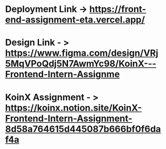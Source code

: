 # Deployment Link -> https://front-end-assignment-eta.vercel.app/

# Design Link - > https://www.figma.com/design/VRj5MqVPoQdj5N7AwmYc98/KoinX---Frontend-Intern-Assignme

# KoinX Assignment - > https://koinx.notion.site/KoinX-Frontend-Intern-Assignment-8d58a764615d445087b666bf0f6daf4a

